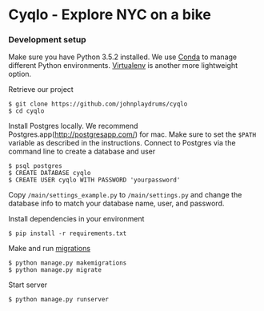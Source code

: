 # Cyqlo - Explore NYC on a bike

### Development setup

Make sure you have Python 3.5.2 installed. We use [Conda](http://conda.pydata.org/docs/index.html) to manage different Python environments. [Virtualenv](https://virtualenv.pypa.io/en/stable/) is another more lightweight option.

Retrieve our project
```
$ git clone https://github.com/johnplaydrums/cyqlo
$ cd cyqlo
```

Install Postgres locally. We recommend Postgres.app(http://postgresapp.com/)
for mac. Make sure to set the `$PATH` variable as described in the instructions.
Connect to Postgres via the command line to create a database and user
```
$ psql postgres
$ CREATE DATABASE cyqlo
$ CREATE USER cyqlo WITH PASSWORD 'yourpassword'
```
Copy `/main/settings_example.py` to `/main/settings.py` and change the database info
to match your database name, user, and password.

Install dependencies in your environment
```
$ pip install -r requirements.txt
```

Make and run [migrations](https://docs.djangoproject.com/en/1.10/topics/migrations/)
```
$ python manage.py makemigrations
$ python manage.py migrate
```

Start server
```
$ python manage.py runserver
```
